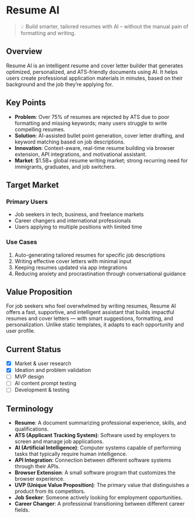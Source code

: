 # Resume AI

> 💡 Build smarter, tailored resumes with AI – without the manual pain of formatting and writing.

## Overview
Resume AI is an intelligent resume and cover letter builder that generates optimized, personalized, and ATS-friendly documents using AI. It helps users create professional application materials in minutes, based on their background and the job they’re applying for.

## Key Points
- **Problem**: Over 75% of resumes are rejected by ATS due to poor formatting and missing keywords; many users struggle to write compelling resumes.
- **Solution**: AI-assisted bullet point generation, cover letter drafting, and keyword matching based on job descriptions.
- **Innovation**: Context-aware, real-time resume building via browser extension, API integrations, and motivational assistant.
- **Market**: $1.5B+ global resume writing market; strong recurring need for immigrants, graduates, and job switchers.

## Target Market

### Primary Users
- Job seekers in tech, business, and freelance markets
- Career changers and international professionals
- Users applying to multiple positions with limited time

### Use Cases
1. Auto-generating tailored resumes for specific job descriptions
2. Writing effective cover letters with minimal input
3. Keeping resumes updated via app integrations
4. Reducing anxiety and procrastination through conversational guidance

## Value Proposition
For job seekers who feel overwhelmed by writing resumes, Resume AI offers a fast, supportive, and intelligent assistant that builds impactful resumes and cover letters — with smart suggestions, formatting, and personalization. Unlike static templates, it adapts to each opportunity and user profile.

## Current Status
- [x] Market & user research
- [x] Ideation and problem validation
- [ ] MVP design
- [ ] AI content prompt testing
- [ ] Development & testing

## Terminology

- **Resume**: A document summarizing professional experience, skills, and qualifications.
- **ATS (Applicant Tracking System)**: Software used by employers to screen and manage job applications.
- **AI (Artificial Intelligence)**: Computer systems capable of performing tasks that typically require human intelligence.
- **API Integration**: Connection between different software systems through their APIs.
- **Browser Extension**: A small software program that customizes the browser experience.
- **UVP (Unique Value Proposition)**: The primary value that distinguishes a product from its competitors.
- **Job Seeker**: Someone actively looking for employment opportunities.
- **Career Changer**: A professional transitioning between different career fields.
